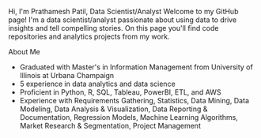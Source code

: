 Hi, I'm Prathamesh Patil, Data Scientist/Analyst
Welcome to my GitHub page! I'm a data scientist/analyst passionate about using data to drive insights and tell compelling stories. On this page you'll find code repositories and analytics projects from my work.

About Me
- Graduated with Master's in Information Management from University of Illinois at Urbana Champaign
- 5 experience in data analytics and data science
- Proficient in Python, R, SQL, Tableau, PowerBI, ETL, and AWS
- Experience with Requirements Gathering, Statistics, Data Mining, Data Modeling, Data Analysis & Visualization, Data Reporting & Documentation, Regression Models, Machine Learning Algorithms, Market Research & Segmentation, Project Management

<!---
Cap10nem0/Cap10nem0 is a ✨ special ✨ repository because its `README.md` (this file) appears on your GitHub profile.
You can click the Preview link to take a look at your changes.
--->
